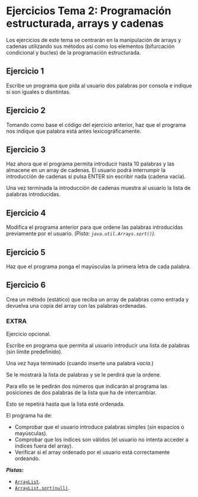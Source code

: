 # Ejercicios Tema 2: Programación estructurada, arrays y cadenas

Los ejercicios de este tema se centrarán en la manipulación de arrays y cadenas utilizando sus métodos así como los elementos (bifurcación condicional y bucles) de la programación estructurada.

## Ejercicio 1

Escribe un programa que pida al usuario dos palabras por consola e indique si son iguales o disntintas.

## Ejercicio 2

Tomando como base el código del ejercicio anterior, haz que el programa nos indique que palabra está antes lexicográficamente.

## Ejercicio 3

Haz ahora que el programa permita introducir hasta 10 palabras y las almacene en un array de cadenas. El usuario podrá interrumpir la introducción de cadenas si pulsa ENTER sin escribir nada (cadena vacía).

Una vez terminada la introducción de cadenas muestra al usuario la lista de palabras introducidas.

## Ejercicio 4

Modifica el programa anterior para que ordene las palabras introducidas previamente por el usuario.
*(Pista: `java.util.Arrays.sort()`).*

## Ejercicio 5

Haz que el programa ponga el mayúsculas la primera letra de cada palabra.

## Ejercicio 6

Crea un método (estático) que reciba un array de palabras como entrada y devuelva una copia del array con las palabras ordenadas.

### EXTRA

Ejercicio opcional.

Escribe en  programa que permita al usuario introducir una lista de palabras (sin límite predefinido).

Una vez haya terminado (cuando inserte una palabra *vacía*.)

Se le mostrará la lista de palabras y se le perdirá que la ordene.

Para ello se le pedirán dos números que indicarán al programa las posiciones de dos palabras de la lista que ha de intercambiar.

Esto se repetirá hasta que la lista esté ordenada.

El programa ha de:

* Comprobar que el usuario introduce palabras simples (sin espacios o mayúsculas).
* Comprobar que los índices son válidos (el usuario no intenta acceder a índices fuera del array).
* Verificar si el array ordenado por el usuario está correctamente ordeando.

***Pistas:***

* [`ArrayList`](https://www.w3schools.com/java/java_arraylist.asp).
* [`ArrayList.sort(null)`](https://www.programiz.com/java-programming/library/arraylist/sort).
